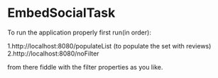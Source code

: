 # EmbedSocialTask

To run the application properly first run(in order):

1.http://localhost:8080/populateList (to populate the set with reviews)
2.http://localhost:8080/noFilter

from there fiddle with the filter properties as you like.
